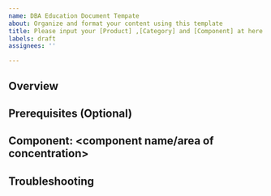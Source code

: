 ```yaml
---
name: DBA Education Document Tempate
about: Organize and format your content using this template
title: Please input your [Product] ,[Category] and [Component] at here
labels: draft
assignees: ''

---
```


<!-- REQUIRED: Please input your Product and Category:
Product:
Category:
Component:
-->

## Overview
<!-- Brief component introduction, state learning objectives. 3-5 sentences -->

## Prerequisites (Optional)
<!--  List of education materials and exercises people must complete prior to reading this content.  -->

## Component: <component name/area of concentration>
<!--   Basic education covering technical concepts, including tech articles, Webcasts, etc. -->

## Troubleshooting
<!--  Guides to reverse engineer what areas should be reviewed/investigated in order to resolvea problem related to the subject component.Suggested topics include: Tools and Scripts, Common Problems, Troubleshooting Guides, Mustgathers, etc.  -->
